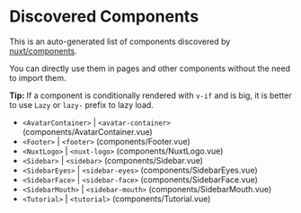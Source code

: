 # Discovered Components

This is an auto-generated list of components discovered by [nuxt/components](https://github.com/nuxt/components).

You can directly use them in pages and other components without the need to import them.

**Tip:** If a component is conditionally rendered with `v-if` and is big, it is better to use `Lazy` or `lazy-` prefix to lazy load.

- `<AvatarContainer>` | `<avatar-container>` (components/AvatarContainer.vue)
- `<Footer>` | `<footer>` (components/Footer.vue)
- `<NuxtLogo>` | `<nuxt-logo>` (components/NuxtLogo.vue)
- `<Sidebar>` | `<sidebar>` (components/Sidebar.vue)
- `<SidebarEyes>` | `<sidebar-eyes>` (components/SidebarEyes.vue)
- `<SidebarFace>` | `<sidebar-face>` (components/SidebarFace.vue)
- `<SidebarMouth>` | `<sidebar-mouth>` (components/SidebarMouth.vue)
- `<Tutorial>` | `<tutorial>` (components/Tutorial.vue)
